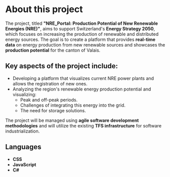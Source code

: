 # About this project

The project, titled **"NRE_Portal: Production Potential of New Renewable Energies (NRE)"**, aims to support Switzerland's **Energy Strategy 2050**, which focuses on increasing the production of renewable and distributed energy sources. The goal is to create a platform that provides **real-time data** on energy production from new renewable sources and showcases the **production potential** for the canton of Valais.

## Key aspects of the project include:
- Developing a platform that visualizes current NRE power plants and allows the registration of new ones.
- Analyzing the region's renewable energy production potential and visualizing:
  - Peak and off-peak periods.
  - Challenges of integrating this energy into the grid.
  - The need for storage solutions.

The project will be managed using **agile software development methodologies** and will utilize the existing **TFS infrastructure** for software industrialization.

## Languages
- **CSS**
- **JavaScript**
- **C#**
